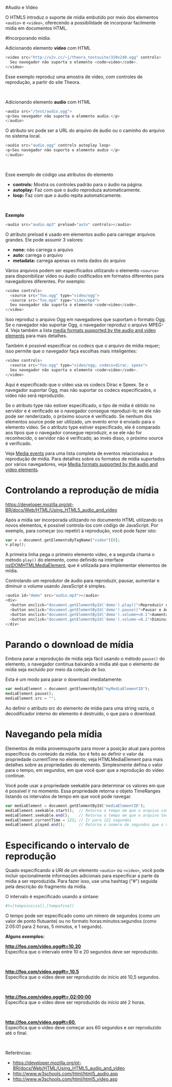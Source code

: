 #Audio e Video

O HTML5 introduz o suporte de mídia embutido por meio dos elementos ```<audio>``` e ```<video>```,
oferecendo a possibilidade de incorporar facilmente mídia em documentos HTML.

#Incorporando mídia:

Adicionando elemento **vídeo** com HTML
```php
<video src="http://v2v.cc/~j/theora_testsuite/320x240.ogg" controls>
  Seu navegador não suporta o elemento <code>video</code>.
</video>
```
Esse exemplo reproduz uma amostra de vídeo, com controles de reprodução, a partir do site Theora.


<br />

Adicionando elemento **audio** com HTML

```php
<audio src="/test/audio.ogg">
<p>Seu nevegador não suporta o elemento audio.</p>
</audio>
```

O atributo src pode ser a URL do arquivo de áudio ou o caminho do arquivo no sistema local.

```php
<audio src="audio.ogg" controls autoplay loop>
<p>Seu navegador não suporta o elemento audio </p>
</audio>
```

<br />

Esse exemplo de código usa atributos do elemento <audio>:

* **controls:** Mostra os controles padrão para o áudio na página.
* **autoplay:** Faz com que o áudio reproduza automaticamente.
* **loop:** Faz com que o áudio repita automaticamente.

<br />

**Exemplo**
```php
<audio src="audio.mp3" preload="auto" controls></audio>
```

O atributo preload é usado em elementos audio para carregar arquivos grandes. Ele pode assumir 3 valores:

* **none:** não carrega o arquivo
* **auto:** carrega o arquivo
* **metadata:** carrega apenas os meta dados do arquivo

Vários arquivos podem ser especificados utilizando o elemento ```<source>``` para disponibilizar 
vídeo ou áudio codificados em formatos diferentes para navegadores diferentes. Por exemplo:

```php
<video controls>
  <source src="foo.ogg" type="video/ogg">
  <source src="foo.mp4" type="video/mp4">
  Seu navegador não suporta o elemento <code>video</code>.
</video>
```

Isso reproduz o arquivo Ogg em navegadores que suportam o formato Ogg. Se o navegador 
não suportar Ogg, o navegador reproduz o arquivo  MPEG-4. 
Veja também a lista [media formats supported by the audio and video elements](https://developer.mozilla.org/En/Media_formats_supported_by_the_audio_and_video_elements) 
para mais detalhes.

Também é possível especificar os codecs que o arquivo de mídia requer; isso permite 
que o navegador faça escolhas mais inteligentes:


```php
<video controls>
  <source src="foo.ogg" type="video/ogg; codecs=dirac, speex">
  Seu navegador não suporta o elemento <code>video</code>.
</video>
```

Aqui é especificado que o vídeo usa os codecs Dirac e Speex. Se o navegador suportar 
Ogg, mas não suportar os codecs especificados, o vídeo não será reproduzido.

Se o atributo type não estiver especificado, o tipo de mídia é obtido no servidor e 
é verificado se o navegador consegue reproduzi-lo; 
se ele não pode ser renderizado, o próximo source é verificado. 
Se nenhum dos elementos source pode ser utilizado, um evento error é enviado para 
o elemento video. Se o atributo type estiver especificado, ele é comparado aos 
tipos que o navegador consegue reproduzir, e se ele não for reconhecido, 
o servidor não é verificado; ao invés disso, o próximo source é verificado.

Veja [Media events](https://developer.mozilla.org/en/DOM/Media_events) para uma lista 
completa de eventos relacionados a reprodução de mídia. Para detalhes sobre os 
formatos de mídia suportados por vários navegadores, veja 
[Media formats supported by the audio and video elements](https://developer.mozilla.org/en-US/docs/Web/HTML/Supported_media_formats).


# Controlando a reprodução de mídia

https://developer.mozilla.org/pt-BR/docs/Web/HTML/Using_HTML5_audio_and_video

Após a mídia ser incorporada utilizando no documento HTML utilizando os novos elementos, 
é possível controla-los com código de JavaScript. Por exemplo, para começar (ou repetir) a 
reprodução, você pode fazer isto:

```php
var v = document.getElementsByTagName("video")[0];
v.play();
```
A primeira linha pega o primeiro elemento video, e a segunda chama o método ```play()```
do elemento, como definido na interface 
[nsIDOMHTMLMediaElement](https://developer.mozilla.org/pt-BR/docs/Mozilla/Tech/XPCOM/Reference/Interface/nsIDOMHTMLMediaElement), 
que é utilizada para implementar elementos de mídia.

Controlando um reprodutor de áudio para reproduzir, pausar, aumentar e diminuir o 
volume usando JavaScript é simples.

```php
<audio id="demo" src="audio.mp3"></audio>
<div>
  <button onclick="document.getElementById('demo').play()">Reproduzir o áudio</button>
  <button onclick="document.getElementById('demo').pause()">Pausar o áudio</button>
  <button onclick="document.getElementById('demo').volume+=0.1">Aumentar o volume</button>
  <button onclick="document.getElementById('demo').volume-=0.1">Diminuir o volume</button>
</div>
```

# Parando o download de mídia

Embora parar a reprodução de mídia seja fácil usando o método ```pause()``` do elemento, o 
navegador continua baixando a mídia até que o elemento de mídia seja excluído por 
meio da coleção de lixo.

Esta é um modo para parar o download imediatamente:

```php
var mediaElement = document.getElementById("myMediaElementID");
mediaElement.pause();
mediaElement.src = "";
```

Ao definir o atributo src do elemento de mídia para uma string vazia, o decodificador 
interno do elemento é destruído, o que para o download.

# Navegando pela mídia

Elementos de mídia provemsuporte para mover a posição atual para pontos específicos 
do conteúdo da mídia. Iso é feito ao definir o valor da propriedade currentTime no 
elemento; veja HTMLMediaElement para mais detalhes sobre as propriedades do elemento. 
Simplesmente defina o valor para o tempo, em segundos, em que você quer que a 
reprodução do vídeo continue.

Você pode usar a propriedade seekable para determinar os valores em que é possível 
ir no momento. Essa propriedade retorna o objeto TimeRanges listando os 
intervalos de tempo em que você pode navegar.

```php
var mediaElement = document.getElementById('mediaElementID');
mediaElement.seekable.start();  // Retorna o tempo em que o arquivo começa (em segundos)
mediaElement.seekable.end();    // Retorna o tempo em que o arquivo termina (em segundos)
mediaElement.currentTime = 122; // Ir para 122 segundos
mediaElement.played.end();      // Retorna o numero de segundos que o navegador reproduziu
```

# Especificando o intervalo de reprodução

Quado especificando a URI de um elemento ```<audio>``` ou ```<video>```, você pode incluir 
opcionalmente informações adicionais para especificar a parte da mídia a ser reproduzida. 
Para fazer isso, use uma hashtag ("#") seguida pela descrição do fragmento da mídia.

O intervalo é especificado usando a sintaxe:

```php
#t=[tempoinicial],[tempofinal]
```

O tempo pode ser especificado como um nímero de segundos (como um valor de ponto flutuante) 
ou no formato horas:minutos:segundos (como 2:05:01 para 2 horas, 5 minutos, e 1 segundo).

**Alguns exemplos:**

**http://foo.com/video.ogg#t=10,20**
<br />
Especifica que o intervalo entre 10 e 20 segundos deve ser reproduzido.

<br />

**http://foo.com/video.ogg#t=,10.5**
<br />
Especifica que o vídeo deve ser reproduzido do início até 10,5 segundos.

<br />

**http://foo.com/video.ogg#t=,02:00:00**
<br />
Especifica que o vídeo deve ser reproduzido do início até 2 horas.

<br />

**http://foo.com/video.ogg#t=60,**
<br />
Especifica que o vídeo deve começar aos 60 segundos e ser reproduzido até o final. 


<br />


Referências:

* https://developer.mozilla.org/pt-BR/docs/Web/HTML/Using_HTML5_audio_and_video
* http://www.w3schools.com/html/html5_audio.asp
* http://www.w3schools.com/html/html5_video.asp